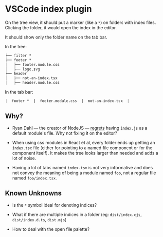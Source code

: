 # VSCode index plugin

On the tree view, it should put a marker (like a `*`) on folders with index
files. Clicking the folder, it would open the index in the editor.

It should show only the folder name on the tab bar.

In the tree:
```txt
├── filter *
├── footer *
│   ├── footer.module.css
│   ├── logo.svg
├── header
│   ├── not-an-index.tsx
│   ├── header.module.css
```

In the tab bar:

```txt
|  footer *  |  footer.module.css  |  not-an-index.tsx  |
```


## Why?

* Ryan Dahl — the creator of NodeJS — [regrets][1] having `index.js` as a default
    module's file. Why not fixing it on the editor?

* When using css modules in React et al, every folder ends up getting an 
    `index.tsx` file (either for pointing to a named file component or for the
    component itself). It makes the tree looks larger than needed and adds a lot
    of noise.

* Having a lot of tabs named `index.tsx` is not very informative and does not
    convey the meaning of being a module named `foo`, not a regular file named
    `foo/index.tsx`.


## Known Unknowns

* Is the `*` symbol ideal for denoting indices?

* What if there are multiple indices in a folder (eg: `dist/index.cjs`, 
    `dist/index.d.ts`, `dist.mjs`)

* How to deal with the open file palette? 




<!--  -->

[1]: https://www.youtube.com/watch?v=M3BM9TB-8yA&t=835s
